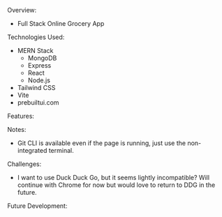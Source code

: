 Overview:

- Full Stack Online Grocery App

Technologies Used:

- MERN Stack
  - MongoDB
  - Express
  - React
  - Node.js
- Tailwind CSS
- Vite
- prebuiltui.com

Features:

Notes:

- Git CLI is available even if the page is running, just use the non-integrated terminal.

Challenges:

- I want to use Duck Duck Go, but it seems lightly incompatible?  Will continue with Chrome for now but would love to return to DDG in the future.

Future Development:
